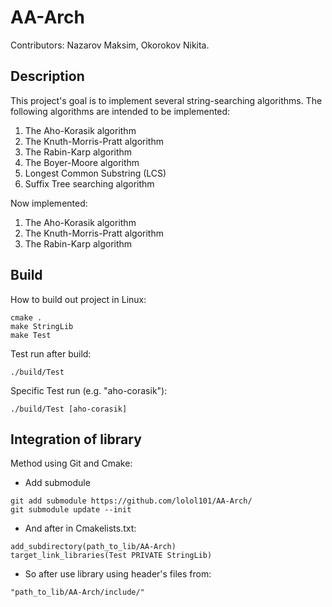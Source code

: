 # AA-Arch

Contributors: Nazarov Maksim, Okorokov Nikita.

## Description

This project's goal is to implement several string-searching algorithms. The following algorithms are intended to be implemented:
1. The Aho-Korasik algorithm
2. The Knuth-Morris-Pratt algorithm
3. The Rabin-Karp algorithm
4. The Boyer-Moore algorithm
5. Longest Common Substring (LCS)
6. Suffix Tree searching algorithm

Now implemented:
1. The Aho-Korasik algorithm
2. The Knuth-Morris-Pratt algorithm
3. The Rabin-Karp algorithm

## Build

How to build out project in Linux:
```
cmake .
make StringLib
make Test
```
Test run after build:
```
./build/Test
```

Specific Test run (e.g. "aho-corasik"):
```
./build/Test [aho-corasik]
```

## Integration of library
Method using Git and Cmake:
* Add submodule

```
git add submodule https://github.com/lolol101/AA-Arch/
git submodule update --init
```

* And after in Cmakelists.txt:
```
add_subdirectory(path_to_lib/AA-Arch)
target_link_libraries(Test PRIVATE StringLib)
```

* So after use library using header's files from: 
```
"path_to_lib/AA-Arch/include/"
```